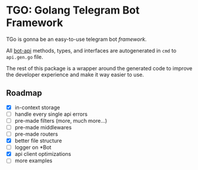# TGO: Golang Telegram Bot Framework

TGo is gonna be an easy-to-use telegram bot _framework_.

All [bot-api](https://core.telegram.org/bots/api) methods, types, and interfaces are autogenerated in `cmd` to `api.gen.go` file.

The rest of this package is a wrapper around the generated code to improve the developer experience and make it way easier to use.

## Roadmap

- [x] in-context storage
- [ ] handle every single api errors
- [ ] pre-made filters (more, much more...)
- [ ] pre-made middlewares
- [ ] pre-made routers
- [x] better file structure
- [ ] logger on \*Bot
- [x] api client optimizations
- [ ] more examples

